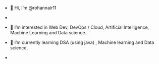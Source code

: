 - 👋 Hi, I’m @rohannair11
- 
- 👀 I’m interested in Web Dev, DevOps / Cloud, Artificial Intelligence, Machine Learning and Data science. 
 
- 🌱 I’m currently learning DSA (using java) , Machine learning and Data science.  
-

<!---
rohannair11/rohannair11 is a ✨ special ✨ repository because its `README.md` (this file) appears on your GitHub profile.
You can click the Preview link to take a look at your changes.
--->

